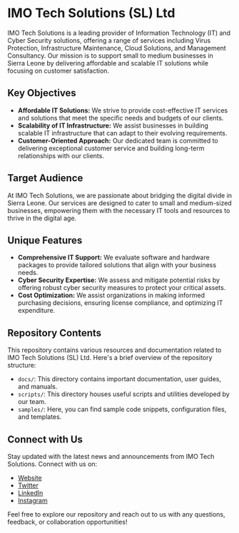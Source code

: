 # IMO Tech Solutions (SL) Ltd

IMO Tech Solutions is a leading provider of Information Technology (IT) and Cyber Security solutions, offering a range of services including Virus Protection, Infrastructure Maintenance, Cloud Solutions, and Management Consultancy. Our mission is to support small to medium businesses in Sierra Leone by delivering affordable and scalable IT solutions while focusing on customer satisfaction.

## Key Objectives

- **Affordable IT Solutions:** We strive to provide cost-effective IT services and solutions that meet the specific needs and budgets of our clients.
- **Scalability of IT Infrastructure:** We assist businesses in building scalable IT infrastructure that can adapt to their evolving requirements.
- **Customer-Oriented Approach:** Our dedicated team is committed to delivering exceptional customer service and building long-term relationships with our clients.

## Target Audience

At IMO Tech Solutions, we are passionate about bridging the digital divide in Sierra Leone. Our services are designed to cater to small and medium-sized businesses, empowering them with the necessary IT tools and resources to thrive in the digital age.

## Unique Features

- **Comprehensive IT Support:** We evaluate software and hardware packages to provide tailored solutions that align with your business needs.
- **Cyber Security Expertise:** We assess and mitigate potential risks by offering robust cyber security measures to protect your critical assets.
- **Cost Optimization:** We assist organizations in making informed purchasing decisions, ensuring license compliance, and optimizing IT expenditure.

## Repository Contents

This repository contains various resources and documentation related to IMO Tech Solutions (SL) Ltd. Here's a brief overview of the repository structure:

- `docs/`: This directory contains important documentation, user guides, and manuals.
- `scripts/`: This directory houses useful scripts and utilities developed by our team.
- `samples/`: Here, you can find sample code snippets, configuration files, and templates.

## Connect with Us

Stay updated with the latest news and announcements from IMO Tech Solutions. Connect with us on:

- [Website](https://www.imotech.sl)
- [Twitter](https://twitter.com/imo_tech)
- [LinkedIn](https://www.linkedin.com/company/imo-tech-solutions-sl-ltd)
- [Instagram](https://www.instagram.com/imotech.sl)

Feel free to explore our repository and reach out to us with any questions, feedback, or collaboration opportunities!
